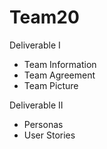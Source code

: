 # Team20
Deliverable I
- Team Information
- Team Agreement  
- Team Picture

Deliverable II
- Personas
- User Stories
